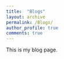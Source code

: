 ```yaml
---
title:  "Blogs"
layout: archive
permalink: /Blogs/
author_profile: true
comments: true
---
```


This is my blog page.

<!-- insert -->
